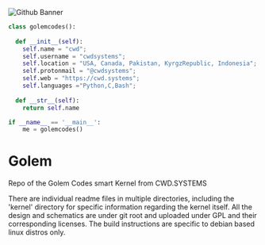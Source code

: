 ![Github Banner](https://cwd.systems/img/banner.png)

```python
class golemcodes():
    
  def __init__(self):
    self.name = "cwd";
    self.username = "cwdsystems";
    self.location = "USA, Canada, Pakistan, KyrgzRepublic, Indonesia";
    self.protonmail = "@cwdsystems";
    self.web = "https://cwd.systems";
    self.languages ="Python,C,Bash";
  
  def __str__(self):
    return self.name

if __name__ == '__main__':
    me = golemcodes()
```
# Golem

Repo of the Golem Codes smart Kernel from CWD.SYSTEMS

There are individual readme files in multiple directories, including the 'kernel' directory for specific information regarding the kernel itself. All the design and schematics are under git root and uploaded under GPL and their corresponding licenses. The build instructions are specific to debian based linux distros only. 
